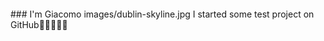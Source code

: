 <p><img align="center" src="https://github.com/marino-multipla/marino-multipla/images/dublin-skyline.png" alt=""/></p>
### I'm Giacomo
images/dublin-skyline.jpg
I started some test project on GitHub🚀🚀🚀🚀🚀

<!--
**marino-multipla/marino-multipla** is a ✨ _special_ ✨ repository because its `README.md` (this file) appears on your GitHub profile.

Here are some ideas to get you started:

- 🔭 I’m currently working on ...
- 🌱 I’m currently learning ...
- 👯 I’m looking to collaborate on ...
- 🤔 I’m looking for help with ...
- 💬 Ask me about ...
- 📫 How to reach me: ...
- 😄 Pronouns: ...
- ⚡ Fun fact: ...
-->
